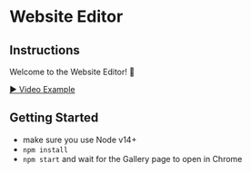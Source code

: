 # Website Editor

## Instructions

Welcome to the Website Editor! 👾

[▶️ Video Example](./public/editor-demo.mp4)

## Getting Started

- make sure you use Node v14+
- `npm install`
- `npm start` and wait for the Gallery page to open in Chrome
